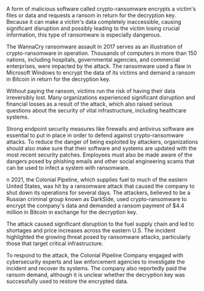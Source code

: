 A form of malicious software called crypto-ransomware encrypts a victim's files or data and requests a ransom in return for the decryption key. Because it can make a victim's data completely inaccessible, causing significant disruption and possibly leading to the victim losing crucial information, this type of ransomware is especially dangerous.

The WannaCry ransomware assault in 2017 serves as an illustration of crypto-ransomware in operation. Thousands of computers in more than 150 nations, including hospitals, governmental agencies, and commercial enterprises, were impacted by the attack. The ransomware used a flaw in Microsoft Windows to encrypt the data of its victims and demand a ransom in Bitcoin in return for the decryption key.

Without paying the ransom, victims run the risk of having their data irreversibly lost. Many organizations experienced significant disruption and financial losses as a result of the attack, which also raised serious questions about the security of vital infrastructure, including healthcare systems.

Strong endpoint security measures like firewalls and antivirus software are essential to put in place in order to defend against crypto-ransomware attacks. To reduce the danger of being exploited by attackers, organizations should also make sure that their software and systems are updated with the most recent security patches. Employees must also be made aware of the dangers posed by phishing emails and other social engineering scams that can be used to infect a system with ransomware.

n 2021, the Colonial Pipeline, which supplies fuel to much of the eastern United States, was hit by a ransomware attack that caused the company to shut down its operations for several days. The attackers, believed to be a Russian criminal group known as DarkSide, used crypto-ransomware to encrypt the company's data and demanded a ransom payment of $4.4 million in Bitcoin in exchange for the decryption key.

The attack caused significant disruption to the fuel supply chain and led to shortages and price increases across the eastern U.S. The incident highlighted the growing threat posed by ransomware attacks, particularly those that target critical infrastructure.

To respond to the attack, the Colonial Pipeline Company engaged with cybersecurity experts and law enforcement agencies to investigate the incident and recover its systems. The company also reportedly paid the ransom demand, although it is unclear whether the decryption key was successfully used to restore the encrypted data.
